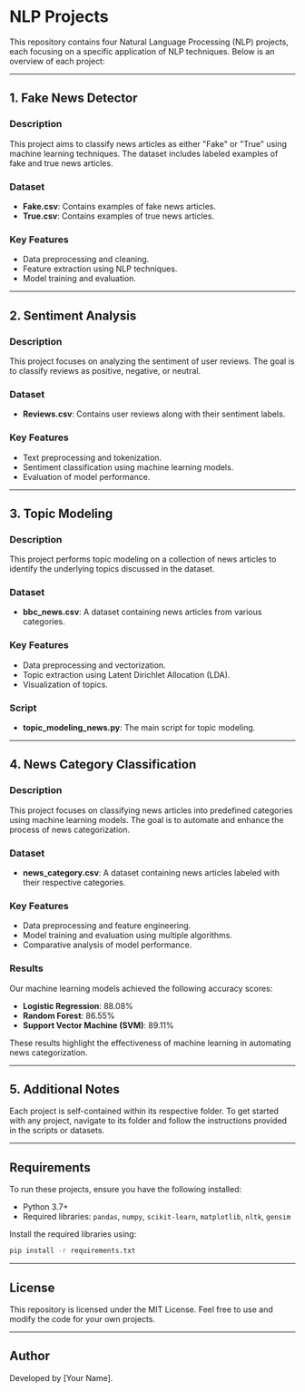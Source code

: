 # NLP Projects

This repository contains four Natural Language Processing (NLP) projects, each focusing on a specific application of NLP techniques. Below is an overview of each project:

---

## 1. Fake News Detector

### Description
This project aims to classify news articles as either "Fake" or "True" using machine learning techniques. The dataset includes labeled examples of fake and true news articles.

### Dataset
- **Fake.csv**: Contains examples of fake news articles.
- **True.csv**: Contains examples of true news articles.

### Key Features
- Data preprocessing and cleaning.
- Feature extraction using NLP techniques.
- Model training and evaluation.

---

## 2. Sentiment Analysis

### Description
This project focuses on analyzing the sentiment of user reviews. The goal is to classify reviews as positive, negative, or neutral.

### Dataset
- **Reviews.csv**: Contains user reviews along with their sentiment labels.

### Key Features
- Text preprocessing and tokenization.
- Sentiment classification using machine learning models.
- Evaluation of model performance.

---

## 3. Topic Modeling

### Description
This project performs topic modeling on a collection of news articles to identify the underlying topics discussed in the dataset.

### Dataset
- **bbc_news.csv**: A dataset containing news articles from various categories.

### Key Features
- Data preprocessing and vectorization.
- Topic extraction using Latent Dirichlet Allocation (LDA).
- Visualization of topics.

### Script
- **topic_modeling_news.py**: The main script for topic modeling.

---

## 4. News Category Classification

### Description
This project focuses on classifying news articles into predefined categories using machine learning models. The goal is to automate and enhance the process of news categorization.

### Dataset
- **news_category.csv**: A dataset containing news articles labeled with their respective categories.

### Key Features
- Data preprocessing and feature engineering.
- Model training and evaluation using multiple algorithms.
- Comparative analysis of model performance.

### Results
Our machine learning models achieved the following accuracy scores:
- **Logistic Regression**: 88.08%
- **Random Forest**: 86.55%
- **Support Vector Machine (SVM)**: 89.11%

These results highlight the effectiveness of machine learning in automating news categorization.

---

## 5. Additional Notes

Each project is self-contained within its respective folder. To get started with any project, navigate to its folder and follow the instructions provided in the scripts or datasets.

---

## Requirements

To run these projects, ensure you have the following installed:
- Python 3.7+
- Required libraries: `pandas`, `numpy`, `scikit-learn`, `matplotlib`, `nltk`, `gensim`

Install the required libraries using:
```bash
pip install -r requirements.txt
```

---

## License

This repository is licensed under the MIT License. Feel free to use and modify the code for your own projects.

---

## Author

Developed by [Your Name].
